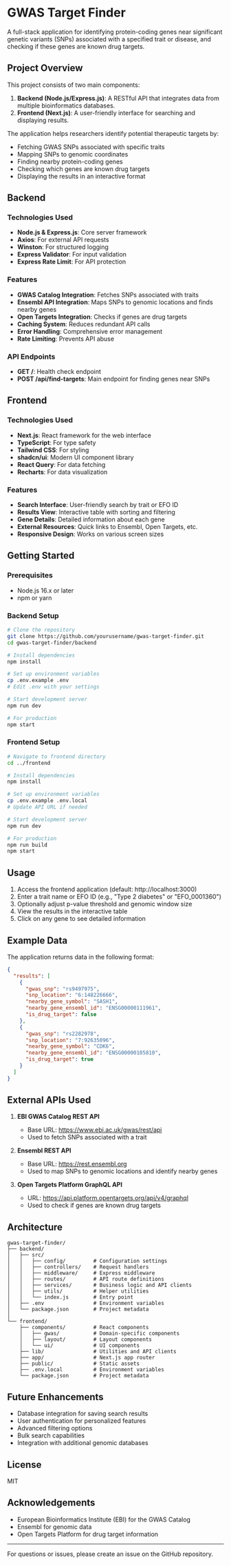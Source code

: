 # GWAS Target Finder

A full-stack application for identifying protein-coding genes near significant genetic variants (SNPs) associated with a specified trait or disease, and checking if these genes are known drug targets.

## Project Overview

This project consists of two main components:

1. **Backend (Node.js/Express.js)**: A RESTful API that integrates data from multiple bioinformatics databases.
2. **Frontend (Next.js)**: A user-friendly interface for searching and displaying results.

The application helps researchers identify potential therapeutic targets by:
- Fetching GWAS SNPs associated with specific traits
- Mapping SNPs to genomic coordinates
- Finding nearby protein-coding genes
- Checking which genes are known drug targets
- Displaying the results in an interactive format

## Backend

### Technologies Used

- **Node.js & Express.js**: Core server framework
- **Axios**: For external API requests
- **Winston**: For structured logging
- **Express Validator**: For input validation
- **Express Rate Limit**: For API protection

### Features

- **GWAS Catalog Integration**: Fetches SNPs associated with traits
- **Ensembl API Integration**: Maps SNPs to genomic locations and finds nearby genes
- **Open Targets Integration**: Checks if genes are drug targets
- **Caching System**: Reduces redundant API calls
- **Error Handling**: Comprehensive error management
- **Rate Limiting**: Prevents API abuse

### API Endpoints

- **GET /**: Health check endpoint
- **POST /api/find-targets**: Main endpoint for finding genes near SNPs

## Frontend

### Technologies Used

- **Next.js**: React framework for the web interface
- **TypeScript**: For type safety
- **Tailwind CSS**: For styling
- **shadcn/ui**: Modern UI component library
- **React Query**: For data fetching
- **Recharts**: For data visualization

### Features

- **Search Interface**: User-friendly search by trait or EFO ID
- **Results View**: Interactive table with sorting and filtering
- **Gene Details**: Detailed information about each gene
- **External Resources**: Quick links to Ensembl, Open Targets, etc.
- **Responsive Design**: Works on various screen sizes

## Getting Started

### Prerequisites

- Node.js 16.x or later
- npm or yarn

### Backend Setup

```bash
# Clone the repository
git clone https://github.com/yourusername/gwas-target-finder.git
cd gwas-target-finder/backend

# Install dependencies
npm install

# Set up environment variables
cp .env.example .env
# Edit .env with your settings

# Start development server
npm run dev

# For production
npm start
```

### Frontend Setup

```bash
# Navigate to frontend directory
cd ../frontend

# Install dependencies
npm install

# Set up environment variables
cp .env.example .env.local
# Update API URL if needed

# Start development server
npm run dev

# For production
npm run build
npm start
```

## Usage

1. Access the frontend application (default: http://localhost:3000)
2. Enter a trait name or EFO ID (e.g., "Type 2 diabetes" or "EFO_0001360")
3. Optionally adjust p-value threshold and genomic window size
4. View the results in the interactive table
5. Click on any gene to see detailed information

## Example Data

The application returns data in the following format:

```json
{
  "results": [
    {
      "gwas_snp": "rs9497975",
      "snp_location": "6:148226666",
      "nearby_gene_symbol": "SASH1",
      "nearby_gene_ensembl_id": "ENSG00000111961",
      "is_drug_target": false
    },
    {
      "gwas_snp": "rs2282978",
      "snp_location": "7:92635096",
      "nearby_gene_symbol": "CDK6",
      "nearby_gene_ensembl_id": "ENSG00000105810",
      "is_drug_target": true
    }
  ]
}
```

## External APIs Used

1. **EBI GWAS Catalog REST API**
   - Base URL: https://www.ebi.ac.uk/gwas/rest/api
   - Used to fetch SNPs associated with a trait

2. **Ensembl REST API**
   - Base URL: https://rest.ensembl.org
   - Used to map SNPs to genomic locations and identify nearby genes

3. **Open Targets Platform GraphQL API**
   - URL: https://api.platform.opentargets.org/api/v4/graphql
   - Used to check if genes are known drug targets

## Architecture

```
gwas-target-finder/
├── backend/
│   ├── src/
│   │   ├── config/         # Configuration settings
│   │   ├── controllers/    # Request handlers
│   │   ├── middleware/     # Express middleware
│   │   ├── routes/         # API route definitions
│   │   ├── services/       # Business logic and API clients
│   │   ├── utils/          # Helper utilities
│   │   └── index.js        # Entry point
│   ├── .env                # Environment variables
│   └── package.json        # Project metadata
│
└── frontend/
    ├── components/         # React components
    │   ├── gwas/           # Domain-specific components
    │   ├── layout/         # Layout components
    │   └── ui/             # UI components
    ├── lib/                # Utilities and API clients
    ├── app/                # Next.js app router
    ├── public/             # Static assets
    ├── .env.local          # Environment variables
    └── package.json        # Project metadata
```

## Future Enhancements

- Database integration for saving search results
- User authentication for personalized features
- Advanced filtering options
- Bulk search capabilities
- Integration with additional genomic databases

## License

MIT

## Acknowledgements

- European Bioinformatics Institute (EBI) for the GWAS Catalog
- Ensembl for genomic data
- Open Targets Platform for drug target information

---

For questions or issues, please create an issue on the GitHub repository.
